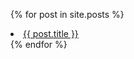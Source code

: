 {% for post in site.posts %}
  <li>
    <a href="{{ post.url }}">{{ post.title }}</a>
  </li>
{% endfor %}
